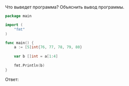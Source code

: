 Что выведет программа? Объяснить вывод программы.

```go
package main

import (
    "fmt"
)

func main() {
    a := [5]int{76, 77, 78, 79, 80}
	
    var b []int = a[1:4]
	
    fmt.Println(b)
}
```

Ответ:
```go

```
